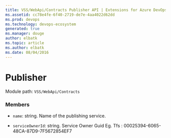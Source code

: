```yaml
---
title: VSS/WebApi/Contracts Publisher API | Extensions for Azure DevOps Services
ms.assetid: cc78e4fe-6f40-2719-de7e-4aa4022d62dd
ms.prod: devops
ms.technology: devops-ecosystem
generated: true
ms.manager: douge
author: elbatk
ms.topic: article
ms.author: elbatk
ms.date: 08/04/2016
---
```


# Publisher

Module path: `VSS/WebApi/Contracts`


### Members

* `name`: string. Name of the publishing service.

* `serviceOwnerId`: string. Service Owner Guid Eg. Tfs : 00025394-6065-48CA-87D9-7F5672854EF7

